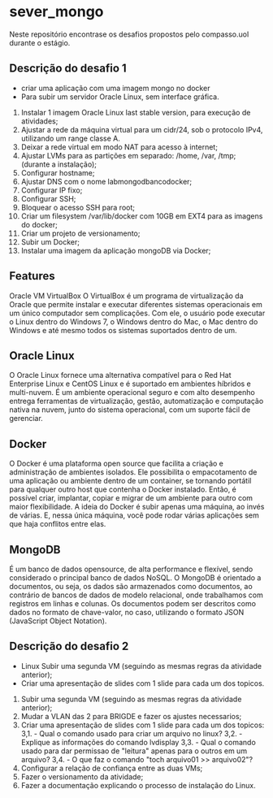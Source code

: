 # sever_mongo
Neste repositório encontrase os desafios propostos pelo compasso.uol durante o estágio.

## Descrição do desafio 1
* criar uma aplicação com uma imagem mongo no docker
* Para subir um servidor Oracle Linux, sem interface gráfica.

1. Instalar 1 imagem Oracle Linux last stable version, para execução de atividades;
2. Ajustar a rede da máquina virtual para um cidr/24, sob o protocolo IPv4, utilizando um range classe A.
3. Deixar a rede virtual em modo NAT para acesso à internet;
4. Ajustar LVMs para as partições em separado: /home, /var, /tmp; (durante a instalação);
5. Configurar hostname;
6. Ajustar DNS com o nome labmongodbancodocker;
7. Configurar IP fixo;
8. Configurar SSH;
9. Bloquear o acesso SSH para root;
10. Criar um filesystem /var/lib/docker com 10GB em EXT4 para as imagens do docker;
11. Criar um projeto de versionamento;
12. Subir um Docker;
13. Instalar uma imagem da aplicação mongoDB via Docker;

## Features 
Oracle VM VirtualBox
O VirtualBox é um programa de virtualização da Oracle que permite instalar e executar diferentes sistemas operacionais em um único computador sem complicações. Com ele, o usuário pode executar o Linux dentro do Windows 7, o Windows dentro do Mac, o Mac dentro do Windows e até mesmo todos os sistemas suportados dentro de um.
## Oracle Linux 
O Oracle Linux fornece uma alternativa compatível para o Red Hat Enterprise Linux e CentOS Linux e é suportado em ambientes híbridos e multi-nuvem. É um ambiente operacional seguro e com alto desempenho entrega ferramentas de virtualização, gestão, automatização e computação nativa na nuvem, junto do sistema operacional, com um suporte fácil de gerenciar.
## Docker
O Docker é uma plataforma open source que facilita a criação e administração de ambientes isolados. Ele possibilita o empacotamento de uma aplicação ou ambiente dentro de um container, se tornando portátil para qualquer outro host que contenha o Docker instalado. Então, é possível criar, implantar, copiar e migrar de um ambiente para outro com maior flexibilidade. A ideia do Docker é subir apenas uma máquina, ao invés de várias. E, nessa única máquina, você pode rodar várias aplicações sem que haja conflitos entre elas.
## MongoDB
É um banco de dados opensource, de alta performance e flexível, sendo considerado o principal banco de dados NoSQL. O MongoDB é orientado a documentos, ou seja, os dados são armazenados como documentos, ao contrário de bancos de dados de modelo relacional, onde trabalhamos com registros em linhas e colunas. Os documentos podem ser descritos como dados no formato de chave-valor, no caso, utilizando o formato JSON (JavaScript Object Notation).

## Descrição do desafio 2

* Linux Subir uma segunda VM (seguindo as mesmas regras da atividade anterior);
* Criar uma apresentação de slides com 1 slide para cada um dos topicos.

1. Subir uma segunda VM (seguindo as mesmas regras da atividade anterior);
2. Mudar a VLAN das 2 para BRIGDE e fazer os ajustes necessarios;
3. Criar uma apresentação de slides com 1 slide
para cada um dos topicos:
3,1. - Qual o comando usado para criar um
arquivo no linux?
3,2. - Explique as informações do comando lvdisplay
3,3. - Qual o comando usado para dar permissao de "leitura" apenas para o outros em um arquivo?
3,4. - O que faz o comando "toch arquivo01 >> arquivo02"?
4. Configurar a relação de confiança entre as duas VMs;
5. Fazer o versionamento da atividade;
6. Fazer a documentação explicando o processo de instalação do Linux.